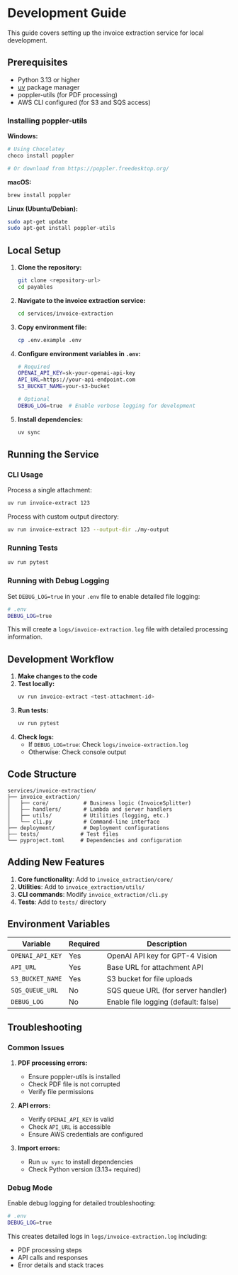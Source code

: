 # Development Guide

This guide covers setting up the invoice extraction service for local development.

## Prerequisites

- Python 3.13 or higher
- [uv](https://docs.astral.sh/uv/) package manager
- poppler-utils (for PDF processing)
- AWS CLI configured (for S3 and SQS access)

### Installing poppler-utils

**Windows:**
```bash
# Using Chocolatey
choco install poppler

# Or download from https://poppler.freedesktop.org/
```

**macOS:**
```bash
brew install poppler
```

**Linux (Ubuntu/Debian):**
```bash
sudo apt-get update
sudo apt-get install poppler-utils
```

## Local Setup

1. **Clone the repository:**
   ```bash
   git clone <repository-url>
   cd payables
   ```

2. **Navigate to the invoice extraction service:**
   ```bash
   cd services/invoice-extraction
   ```

3. **Copy environment file:**
   ```bash
   cp .env.example .env
   ```

4. **Configure environment variables in `.env`:**
   ```bash
   # Required
   OPENAI_API_KEY=sk-your-openai-api-key
   API_URL=https://your-api-endpoint.com
   S3_BUCKET_NAME=your-s3-bucket
   
   # Optional
   DEBUG_LOG=true  # Enable verbose logging for development
   ```

5. **Install dependencies:**
   ```bash
   uv sync
   ```

## Running the Service

### CLI Usage

Process a single attachment:
```bash
uv run invoice-extract 123
```

Process with custom output directory:
```bash
uv run invoice-extract 123 --output-dir ./my-output
```

### Running Tests

```bash
uv run pytest
```

### Running with Debug Logging

Set `DEBUG_LOG=true` in your `.env` file to enable detailed file logging:
```bash
# .env
DEBUG_LOG=true
```

This will create a `logs/invoice-extraction.log` file with detailed processing information.

## Development Workflow

1. **Make changes to the code**
2. **Test locally:**
   ```bash
   uv run invoice-extract <test-attachment-id>
   ```
3. **Run tests:**
   ```bash
   uv run pytest
   ```
4. **Check logs:**
   - If `DEBUG_LOG=true`: Check `logs/invoice-extraction.log`
   - Otherwise: Check console output

## Code Structure

```
services/invoice-extraction/
├── invoice_extraction/
│   ├── core/           # Business logic (InvoiceSplitter)
│   ├── handlers/       # Lambda and server handlers
│   ├── utils/          # Utilities (logging, etc.)
│   └── cli.py          # Command-line interface
├── deployment/         # Deployment configurations
├── tests/             # Test files
└── pyproject.toml     # Dependencies and configuration
```

## Adding New Features

1. **Core functionality**: Add to `invoice_extraction/core/`
2. **Utilities**: Add to `invoice_extraction/utils/`
3. **CLI commands**: Modify `invoice_extraction/cli.py`
4. **Tests**: Add to `tests/` directory

## Environment Variables

| Variable | Required | Description |
|----------|----------|-------------|
| `OPENAI_API_KEY` | Yes | OpenAI API key for GPT-4 Vision |
| `API_URL` | Yes | Base URL for attachment API |
| `S3_BUCKET_NAME` | Yes | S3 bucket for file uploads |
| `SQS_QUEUE_URL` | No | SQS queue URL (for server handler) |
| `DEBUG_LOG` | No | Enable file logging (default: false) |

## Troubleshooting

### Common Issues

1. **PDF processing errors:**
   - Ensure poppler-utils is installed
   - Check PDF file is not corrupted
   - Verify file permissions

2. **API errors:**
   - Verify `OPENAI_API_KEY` is valid
   - Check `API_URL` is accessible
   - Ensure AWS credentials are configured

3. **Import errors:**
   - Run `uv sync` to install dependencies
   - Check Python version (3.13+ required)

### Debug Mode

Enable debug logging for detailed troubleshooting:
```bash
# .env
DEBUG_LOG=true
```

This creates detailed logs in `logs/invoice-extraction.log` including:
- PDF processing steps
- API calls and responses
- Error details and stack traces
